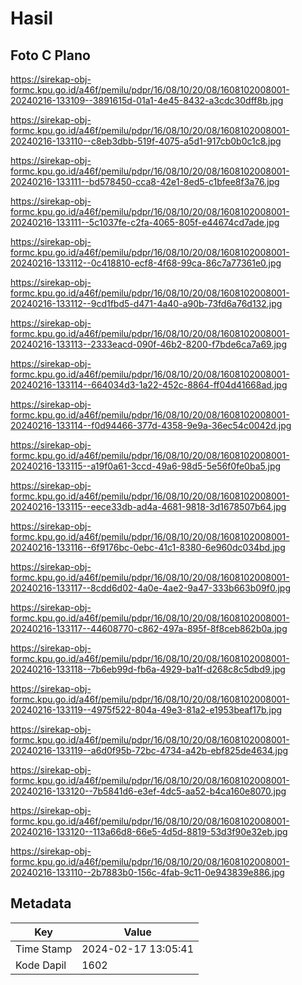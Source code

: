 # Hasil

## Foto C Plano

https://sirekap-obj-formc.kpu.go.id/a46f/pemilu/pdpr/16/08/10/20/08/1608102008001-20240216-133109--3891615d-01a1-4e45-8432-a3cdc30dff8b.jpg

https://sirekap-obj-formc.kpu.go.id/a46f/pemilu/pdpr/16/08/10/20/08/1608102008001-20240216-133110--c8eb3dbb-519f-4075-a5d1-917cb0b0c1c8.jpg

https://sirekap-obj-formc.kpu.go.id/a46f/pemilu/pdpr/16/08/10/20/08/1608102008001-20240216-133111--bd578450-cca8-42e1-8ed5-c1bfee8f3a76.jpg

https://sirekap-obj-formc.kpu.go.id/a46f/pemilu/pdpr/16/08/10/20/08/1608102008001-20240216-133111--5c1037fe-c2fa-4065-805f-e44674cd7ade.jpg

https://sirekap-obj-formc.kpu.go.id/a46f/pemilu/pdpr/16/08/10/20/08/1608102008001-20240216-133112--0c418810-ecf8-4f68-99ca-86c7a77361e0.jpg

https://sirekap-obj-formc.kpu.go.id/a46f/pemilu/pdpr/16/08/10/20/08/1608102008001-20240216-133112--9cd1fbd5-d471-4a40-a90b-73fd6a76d132.jpg

https://sirekap-obj-formc.kpu.go.id/a46f/pemilu/pdpr/16/08/10/20/08/1608102008001-20240216-133113--2333eacd-090f-46b2-8200-f7bde6ca7a69.jpg

https://sirekap-obj-formc.kpu.go.id/a46f/pemilu/pdpr/16/08/10/20/08/1608102008001-20240216-133114--664034d3-1a22-452c-8864-ff04d41668ad.jpg

https://sirekap-obj-formc.kpu.go.id/a46f/pemilu/pdpr/16/08/10/20/08/1608102008001-20240216-133114--f0d94466-377d-4358-9e9a-36ec54c0042d.jpg

https://sirekap-obj-formc.kpu.go.id/a46f/pemilu/pdpr/16/08/10/20/08/1608102008001-20240216-133115--a19f0a61-3ccd-49a6-98d5-5e56f0fe0ba5.jpg

https://sirekap-obj-formc.kpu.go.id/a46f/pemilu/pdpr/16/08/10/20/08/1608102008001-20240216-133115--eece33db-ad4a-4681-9818-3d1678507b64.jpg

https://sirekap-obj-formc.kpu.go.id/a46f/pemilu/pdpr/16/08/10/20/08/1608102008001-20240216-133116--6f9176bc-0ebc-41c1-8380-6e960dc034bd.jpg

https://sirekap-obj-formc.kpu.go.id/a46f/pemilu/pdpr/16/08/10/20/08/1608102008001-20240216-133117--8cdd6d02-4a0e-4ae2-9a47-333b663b09f0.jpg

https://sirekap-obj-formc.kpu.go.id/a46f/pemilu/pdpr/16/08/10/20/08/1608102008001-20240216-133117--44608770-c862-497a-895f-8f8ceb862b0a.jpg

https://sirekap-obj-formc.kpu.go.id/a46f/pemilu/pdpr/16/08/10/20/08/1608102008001-20240216-133118--7b6eb99d-fb6a-4929-ba1f-d268c8c5dbd9.jpg

https://sirekap-obj-formc.kpu.go.id/a46f/pemilu/pdpr/16/08/10/20/08/1608102008001-20240216-133119--4975f522-804a-49e3-81a2-e1953beaf17b.jpg

https://sirekap-obj-formc.kpu.go.id/a46f/pemilu/pdpr/16/08/10/20/08/1608102008001-20240216-133119--a6d0f95b-72bc-4734-a42b-ebf825de4634.jpg

https://sirekap-obj-formc.kpu.go.id/a46f/pemilu/pdpr/16/08/10/20/08/1608102008001-20240216-133120--7b5841d6-e3ef-4dc5-aa52-b4ca160e8070.jpg

https://sirekap-obj-formc.kpu.go.id/a46f/pemilu/pdpr/16/08/10/20/08/1608102008001-20240216-133120--113a66d8-66e5-4d5d-8819-53d3f90e32eb.jpg

https://sirekap-obj-formc.kpu.go.id/a46f/pemilu/pdpr/16/08/10/20/08/1608102008001-20240216-133110--2b7883b0-156c-4fab-9c11-0e943839e886.jpg


## Metadata

| Key        | Value               |
| ---------- | ------------------- |
| Time Stamp | 2024-02-17 13:05:41 |
| Kode Dapil | 1602                |



